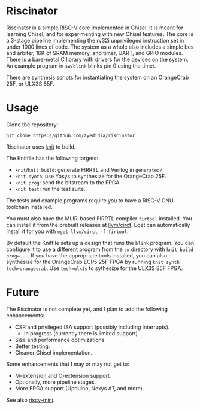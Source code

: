 # Riscinator

Riscinator is a simple RISC-V core implemented in Chisel. It is meant for
learning Chisel, and for experimenting with new Chisel features. The core is a
3-stage pipeline implementing the rv32i unprivileged instruction set in under
1000 lines of code. The system as a whole also includes a simple bus and
arbiter, 16K of SRAM memory, and timer, UART, and GPIO modules. There is a
bare-metal C library with drivers for the devices on the system. An example
program in `sw/blink` blinks pin 0 using the timer.

There are synthesis scripts for instantiating the system on an OrangeCrab 25F,
or ULX3S 85F.
# Usage

Clone the repository:

```
git clone https://github.com/zyedidia/riscinator
```

Riscinator uses [knit](https://github.com/zyedidia/knit) to build.

The Knitfile has the following targets:

* `knit`/`knit build`: generate FIRRTL and Verilog in `generated/`.
* `knit synth`: use Yosys to synthesize for the OrangeCrab 25F.
* `knit prog`: send the bitstream to the FPGA.
* `knit test`: run the test suite.

The tests and example programs require you to have a RISC-V GNU toolchain
installed.

You must also have the MLIR-based FIRRTL compiler `firtool` installed. You can
install it from the prebuilt releases at
[llvm/circt](https://github.com/llvm/circt). Eget can automatically install it
for you with `eget llvm/circt -f firtool`.

By default the Knitfile sets up a design that runs the `blink` program. You can
configure it to use a different program from the `sw` directory with `knit
build prog=...`. If you have the appropriate tools installed, you can also
synthesize for the OrangeCrab ECP5 25F FPGA by running `knit synth
tech=orangecrab`. Use `tech=ulx3s` to sythesize for the ULX3S 85F FPGA.

# Future

The Riscinator is not complete yet, and I plan to add the following
enhancements:

* CSR and privileged ISA support (possibly including interrupts).
    * In progress (currently there is limited support)
* Size and performance optimizations.
* Better testing.
* Cleaner Chisel implementation.

Some enhancements that I may or may not get to:

* M-extension and C-extension support.
* Optionally, more pipeline stages.
* More FPGA support (Upduino, Nexys A7, and more).

See also [riscv-mini](https://github.com/ucb-bar/riscv-mini).
